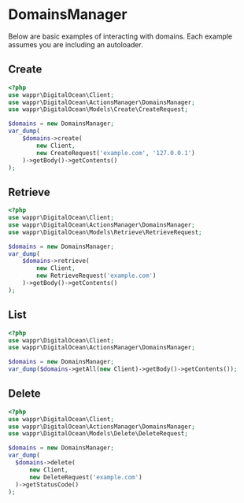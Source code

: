 # DomainsManager

Below are basic examples of interacting with domains. Each example assumes you are including an autoloader.

## Create

```php
<?php
use wappr\DigitalOcean\Client;
use wappr\DigitalOcean\ActionsManager\DomainsManager;
use wappr\DigitalOcean\Models\Create\CreateRequest;

$domains = new DomainsManager;
var_dump(
    $domains->create(
        new Client,
        new CreateRequest('example.com', '127.0.0.1')
    )->getBody()->getContents()
);
```

## Retrieve

```php
<?php
use wappr\DigitalOcean\Client;
use wappr\DigitalOcean\ActionsManager\DomainsManager;
use wappr\DigitalOcean\Models\Retrieve\RetrieveRequest;

$domains = new DomainsManager;
var_dump(
    $domains->retrieve(
        new Client,
        new RetrieveRequest('example.com')
    )->getBody()->getContents()
);
```

## List

```php
<?php
use wappr\DigitalOcean\Client;
use wappr\DigitalOcean\ActionsManager\DomainsManager;

$domains = new DomainsManager;
var_dump($domains->getAll(new Client)->getBody()->getContents());
```

## Delete

```php
<?php
use wappr\DigitalOcean\Client;
use wappr\DigitalOcean\ActionsManager\DomainsManager;
use wappr\DigitalOcean\Models\Delete\DeleteRequest;

$domains = new DomainsManager;
var_dump(
  $domains->delete(
      new Client,
      new DeleteRequest('example.com')
  )->getStatusCode()
);
```

